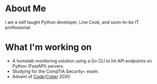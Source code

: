 # About Me
  I am a self taught Python developer, Line Cook, and soon-to-be IT professional.
  
# What I'm working on

- A homelab monitoring solution using a Go CLI to hit API endpoints on Python (FastAPI) servers.
- Studying for the CompTIA Security+ exam.
- Advent of [Code]/[Cyber] 2020
 
[Code]: https://adventofcode.com/2020
[Cyber]: https://tryhackme.com/room/adventofcyber2
